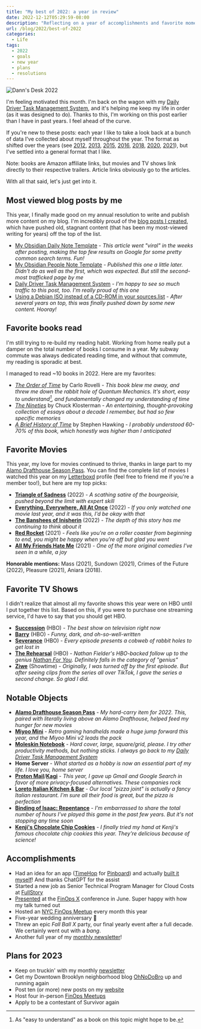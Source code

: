 ```yaml
---
title: "My best of 2022: a year in review"
date: 2022-12-12T05:29:59-08:00
description: "Reflecting on a year of accomplishments and favorite moments in 2022."
url: /blog/2022/best-of-2022
categories:
  - Life
tags:
  - 2022
  - goals
  - new year
  - plans
  - resolutions
---
```

![Dann's Desk 2022](/images/blog/2022/12/dann-desk-2022.jpg)

I'm feeling motivated this month. I'm back on the wagon with my [Daily Driver Task Management System](https://dannb.org/blog/2020/daily-driver-task-management-system/), and it's helping me keep my life in order (as it was designed to do). Thanks to this, I'm working on this post earlier than I have in past years. I feel ahead of the curve.

If you're new to these posts: each year I like to take a look back at a bunch of data I've collected about myself throughout the year. The format as shifted over the years (see [2012](http://novicenolonger.com/my-best-of-2012/), [2013](http://novicenolonger.com/my-best-of-2013/), [2015](http://novicenolonger.com/my-best-of-2015-a-year-in-review/), [2016](https://novicenolonger.com/best-of-2016/), [2018](https://novicenolonger.com/exhaustive-list-favorite-things-2018/), [2020](https://dannb.org/blog/2020/best-of-2020/), [2021](https://dannb.org/blog/2021/best-of-2021/)), but I've settled into a general format that I like.

Note: books are Amazon affiliate links, but movies and TV shows link directly to their respective trailers. Article links obviously go to the articles.

With all that said, let's just get into it.

## Most viewed blog posts by me
This year, I finally made good on my annual resolution to write and publish more content on my blog. I'm incredibly proud of the [blog posts I created](https://dannb.org/blog/), which have pushed old, stagnant content (that has been my most-viewed writing for years) off the top of the list.

- [My Obsidian Daily Note Template](https://dannb.org/blog/2022/obsidian-daily-note-template/) - *This article went "viral" in the weeks after posting, making the top few results on Google for some pretty common search terms. Fun!*
- [My Obsidian People Note Template](https://dannb.org/blog/2022/obsidian-people-note-template/) - *Published this one a little later. Didn't do as well as the first, which was expected. But still the second-most trafficked page by me*
- [Daily Driver Task Management System](https://dannb.org/blog/2020/daily-driver-task-management-system/) - *I'm happy to see so much traffic to this post, too. I'm really proud of this one*
- [Using a Debian ISO instead of a CD-ROM in your sources.list](https://novicenolonger.com/using-a-debian-iso-instead-of-a-cd-rom-in-your-sources-list/) - _After several years on top, this was finally pushed down by some new content. Hooray!_

## Favorite books read
I'm still trying to re-build my reading habit. Working from home really put a damper on the total number of books I consume in a year. My subway commute was always dedicated reading time, and without that commute, my reading is sporadic at best.

I managed to read ~10 books in 2022. Here are my favorites:

- *[The Order of Time](https://amzn.to/3UHwrCA)* by Carlo Rovelli - *This book blew me away, and threw me down the rabbit hole of Quantum Mechanics. It's short, easy to understand[^1], and fundamentally changed my understanding of time*
- *[The Nineties](https://amzn.to/3Pf7qhg)* by Chuck Klosterman - *An entertaining, thought-provoking collection of essays about a decade I remember, but had so few specific memories*
- *[A Brief History of Time](https://amzn.to/3uwbKPA)* by Stephen Hawking - *I probably understood 60-70% of this book, which honestly was higher than I anticipated*

[^1]: As "easy to understand" as a book on this topic might hope to be.

## Favorite Movies
This year, my love for movies continued to thrive, thanks in large part to my [Alamo Drafthouse Season Pass](https://drafthouse.com/victory/seasonpass/subscribe). You can find the complete list of movies I watched this year on my [Letterboxd](https://letterboxd.com/dannb/) profile (feel free to friend me if you're a member too!), but here are my top picks:

- **[Triangle of Sadness](https://www.youtube.com/watch?v=VDvfFIZQIuQ)** (2022) - *A scathing satire of the bourgeoisie, pushed beyond the limit with expert skill*
- **[Everything, Everywhere, All At Once](https://www.youtube.com/watch?v=wxN1T1uxQ2g)** (2022) - *If you only watched one movie last year, and it was this, I'd be okay with that*
- **[The Banshees of Inisherin](https://www.youtube.com/watch?v=uRu3zLOJN2c)** (2022) - *The depth of this story has me continuing to think about it*
- **[Red Rocket](https://www.youtube.com/watch?v=Wfndmy-6e28)** (2021) - *Feels like you're on a roller coaster from beginning to end, you might be happy when you're off but glad you went*
- **[All My Friends Hate Me](https://www.youtube.com/watch?v=WP6Q34uRdPM)** (2021) - *One of the more original comedies I've seen in a while, a joy*

**Honorable mentions:** Mass (2021), Sundown (2021), Crimes of the Future (2022), Pleasure (2021), Aniara (2018).

## Favorite TV Shows
I didn't realize that almost all my favorite shows this year were on HBO until I put together this list. Based on this, if you were to purchase one streaming service, I'd have to say that you should get HBO.

- **[Succession](https://www.youtube.com/watch?v=kevqiiYNFrc)** (HBO) - *The best show on television right now*
- **[Barry](https://www.youtube.com/watch?v=b09aJdWqVp4)** (HBO) - *Funny, dark, and oh-so-well-written*
- **[Severance](https://www.youtube.com/watch?v=xEQP4VVuyrY)** (HBO) - *Every episode presents a cobweb of rabbit holes to get lost in*
- **[The Rehearsal](https://www.youtube.com/watch?v=2fjPFt8cpic)** (HBO) - *Nathan Fielder's HBO-backed follow up to the genius [Nathan For You](https://www.youtube.com/watch?v=Sx8cRWbGlNo). Definitely falls in the category of "genius"*
- **[Ziwe](https://www.youtube.com/watch?v=kTceoAGnF90)** (Showtime) - *Originally, I was turned off by the first episode. But after seeing clips from the series all over TikTok, I gave the series a second change. So glad I did.*

## Notable Objects
- **[Alamo Drafthouse Season Pass](https://drafthouse.com/victory/seasonpass/subscribe)** - *My hard-carry item for 2022. This, paired with literally living above an Alamo Drafthouse, helped feed my hunger for new movies*
- **[Miyoo Mini](https://www.aliexpress.us/item/3256803425362523.html)** - *Retro gaming handhelds made a huge jump forward this year, and the Miyoo Mini v2 leads the pack*
- **[Moleskin Notebook](https://amzn.to/3VW9OeP)** - *Hard cover, large, square/grid, please. I try other productivity methods, but nothing sticks. I always go back to my [Daily Driver Task Management System](https://dannb.org/blog/2020/daily-driver-task-management-system/)*
- **Home Server** - *What started as a hobby is now an essential part of my life. I love you, home server*
- **[Proton Mail](https://proton.me/)**/**[Kagi](https://kagi.com/)** - *This year, I gave up Gmail and Google Search in favor of more privacy-focused alternatives. These companies rock*
- **[Loreto Italian Kitchen & Bar](https://www.loretonyc.com/)** - *Our local "pizza joint" is actually a fancy Italian restaurant. I'm sure all their food is great, but the pizza is perfection*
- **[Binding of Isaac: Repentance](https://www.nicalis.com/games/thebindingofisaacrepentance)** - *I'm embarrassed to share the total number of hours I've played this game in the past few years. But it's not stopping any time soon*
- **[Kenji's Chocolate Chip Cookies](https://www.seriouseats.com/the-food-lab-best-chocolate-chip-cookie-recipe)** - *I finally tried my hand at Kenji's famous chocolate chip cookies this year. They're delicious because of science!*

## Accomplishments
- Had an idea for an app ([TimeHop](https://www.timehop.com/) for [Pinboard](https://pinboard.in/)) and actually [built it myself](https://github.com/dannberg/daily-pinboard)! And thanks ChatGPT for the assist
- Started a new job as Senior Technical Program Manager for Cloud Costs at [FullStory](https://www.fullstory.com/)
- [Presented](https://youtu.be/aG_jbQne6Bg) at the [FinOps X](https://x.finops.org/) conference in June. Super happy with how my talk turned out
- Hosted an [NYC FinOps Meetup](https://events.finops.org/new-york-city-cloud-finops/) every month this year
- Five-year wedding anniversary 🎉
- Threw an epic *Fall Ball X* party, our final yearly event after a full decade. We certainly went out with a *bang*.
- Another full year of my [monthly newsletter](https://dannberg.substack.com/)!

## Plans for 2023
- Keep on truckin' with my monthly [newsletter](https://dannb.org/newsletter/)
- Get my Downtown Brooklyn neighborhood blog [OhNoDoBro](https://ohnodobro.com/) up and running again
- Post ten (or more) new posts on my [website](https://dannb.org/blog/)
- Host four in-person [FinOps Meetups](https://events.finops.org/new-york-city-cloud-finops/)
- Apply to be a contestant of Survivor again
